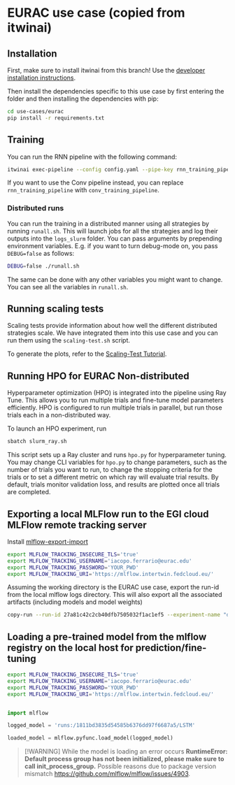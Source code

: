# EURAC use case (copied from itwinai)

## Installation

First, make sure to install itwinai from this branch!
Use the [developer installation instructions](https://github.com/interTwin-eu/itwinai/#installation-for-developers).

Then install the dependencies specific to this use case by first entering the
folder and then installing the dependencies with pip:

```bash
cd use-cases/eurac
pip install -r requirements.txt
```

## Training

You can run the RNN pipeline with the following command:

```bash
itwinai exec-pipeline --config config.yaml --pipe-key rnn_training_pipeline
```

If you want to use the Conv pipeline instead, you can replace `rnn_training_pipeline`
with `conv_training_pipeline`.

### Distributed runs

You can run the training in a distributed manner using all strategies by running
`runall.sh`. This will launch jobs for all the strategies and log their outputs into the
`logs_slurm` folder. You can pass arguments by prepending environment variables. E.g. if
you want to turn debug-mode on, you pass `DEBUG=false` as follows:

```bash
DEBUG=false ./runall.sh
```

The same can be done with any other variables you might want to change. You can see
all the variables in `runall.sh`.

## Running scaling tests

Scaling tests provide information about how well the different
distributed strategies scale. We have integrated them into this use case
and you can run them using the `scaling-test.sh` script.

To generate the plots, refer to the
[Scaling-Test Tutorial](https://github.com/interTwin-eu/itwinai/tree/main/tutorials/distributed-ml/torch-scaling-test#analyze-results).

## Running HPO for EURAC Non-distributed

Hyperparameter optimization (HPO) is integrated into the pipeline using Ray Tune.
This allows you to run multiple trials and fine-tune model parameters efficiently.
HPO is configured to run multiple trials in parallel, but run those trials each in a non-distributed way.

To launch an HPO experiment, run

```bash
sbatch slurm_ray.sh
```

This script sets up a Ray cluster and runs `hpo.py` for hyperparameter tuning.
You may change CLI variables for `hpo.py` to change parameters,
such as the number of trials you want to run, to change the stopping criteria for the trials or to set a different metric on which ray will evaluate trial results.
By default, trials monitor validation loss, and results are plotted once all trials are completed.

## Exporting a local MLFlow run to the EGI cloud MLFlow remote tracking server

Install [mlflow-export-import](https://github.com/mlflow/mlflow-export-import)

```bash
export MLFLOW_TRACKING_INSECURE_TLS='true'
export MLFLOW_TRACKING_USERNAME='iacopo.ferrario@eurac.edu'
export MLFLOW_TRACKING_PASSWORD='YOUR_PWD'
export MLFLOW_TRACKING_URI='https://mlflow.intertwin.fedcloud.eu/'
```

Assuming the working directory is the EURAC use case, export the run-id from the
local mlflow logs directory. This will also export all the associated artifacts
(including models and model weights)

```bash
copy-run --run-id 27a81c42c2cb40dfb7505032f1ac1ef5 --experiment-name "drought use case lstm" --src-mlflow-uri mllogs/mlflow --dst-mlflow-uri https://mlflow.intertwin.fedcloud.eu/
```

## Loading a pre-trained model from the mlflow registry on the local host for prediction/fine-tuning

```bash
export MLFLOW_TRACKING_INSECURE_TLS='true'
export MLFLOW_TRACKING_USERNAME='iacopo.ferrario@eurac.edu'
export MLFLOW_TRACKING_PASSWORD='YOUR_PWD'
export MLFLOW_TRACKING_URI='https://mlflow.intertwin.fedcloud.eu/'
```

```python

import mlflow

logged_model = 'runs:/1811bd3835d54585b6376dd97f6687a5/LSTM'

loaded_model = mlflow.pyfunc.load_model(logged_model)

```

> [!WARNING] While the model is loading an error occurs **RuntimeError: Default process group has not been initialized, please make sure to call init_process_group.**
> Possible reasons due to package version mismatch <https://github.com/mlflow/mlflow/issues/4903>.
